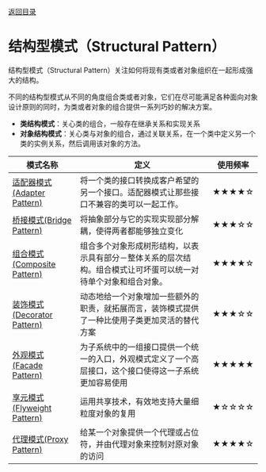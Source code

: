 [返回目录](/README.md)

# 结构型模式（Structural Pattern）

结构型模式（Structural Pattern）关注如何将现有类或者对象组织在一起形成强大的结构。

不同的结构型模式从不同的角度组合类或者对象，它们在尽可能满足各种面向对象设计原则的同时，为类或者对象的组合提供一系列巧妙的解决方案。

- **类结构模式**：关心类的组合，一般存在继承关系和实现关系
- **对象结构模式**：关心类与对象的组合，通过关联关系，在一个类中定义另一个类的实例关系，然后调用该对象的方法。

| 模式名称                                                  | 定义                                                         | 使用频率 |
| --------------------------------------------------------- | ------------------------------------------------------------ | -------- |
| [适配器模式(Adapter Pattern)](/StructuralPatterns/AP.md)  | 将一个类的接口转换成客户希望的另一个接口。适配器模式让那些接口不兼容的类可以一起工作。 | ★★★★☆    |
| [桥接模式(Bridge Pattern)](StructuralPatterns/BP.md)      | 将抽象部分与它的实现实现部分解耦，使得两者都能够独立变化     | ★★★☆☆    |
| [组合模式(Composite Pattern)](/StructuralPatterns/CP.md)  | 组合多个对象形成树形结构，以表示具有部分－整体关系的层次结构。组合模式让可坏蛋可以统一对待单个对象和组合对象。 | ★★★★☆    |
| [装饰模式(Decorator Pattern)](/StructuralPatterns/DP.md)  | 动态地给一个对象增加一些额外的职责，就拓展而言，装饰模式提供了一种比使用子类更加灵活的替代方案 | ★★★☆☆    |
| [外观模式(Facade Pattern)](/StructuralPatterns/FP.md)     | 为子系统中的一组接口提供一个统一的入口，外观模式定义了一个高层接口，这个接口使得这一子系统更加容易使用 | ★★★★★    |
| [享元模式(Flyweight Pattern)](/StructuralPatterns/FWP.md) | 运用共享技术，有效地支持大量细粒度对象的复用                 | ★☆☆☆☆    |
| [代理模式(Proxy Pattern)](/StructuralPatterns/PP.md)      | 给某一个对象提供一个代理或占位符，并由代理对象来控制对原对象的访问 | ★★★★☆    |

